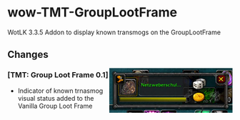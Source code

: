 # wow-TMT-GroupLootFrame

WotLK 3.3.5 Addon to display known transmogs on the GroupLootFrame

## Changes

<img src="https://raw.githubusercontent.com/telkar-rg/wow-TMT-GroupLootFrame/refs/heads/main/_IMG/1.png" align="right">

### [TMT: Group Loot Frame 0.1]
- Indicator of known trnasmog visual status added to the Vanilla Group Loot Frame
